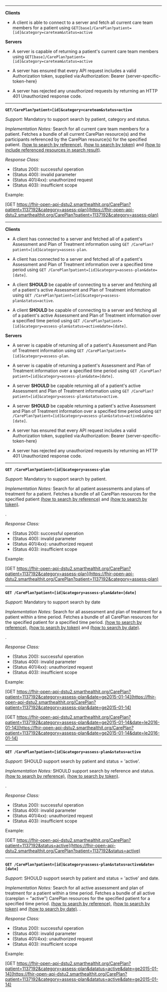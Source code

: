 

-------------------------

**Clients**

-  A client is able to connect to a server and fetch all current care team members for a patient using `GET[base]/CarePlan?patient=[id]&category=careteam&status=active`

**Servers**

-  A server is capable of returning a patient's current care team members using `GET[base]/CarePlan?patient=[id]&category=careteam&status=active`


- A server has ensured that every API request includes a valid Authorization token, supplied via:Authorization: Bearer {server-specific-token-here}
- A server has rejected any unauthorized requests by returning an HTTP 401 Unauthorized response code.

-----------

**`GET/CarePlan?patient=[id]&category=careteam&status=active`**

*Support:* Mandatory to support search by patient, category and status.

*Implementation Notes:* Search for all current care team members for a patient. Fetches a bundle of all current CarePlan resource(s) and the participants referenced by the CarePlan resource(s) for the specified patient. [(how to search by reference)], [(how to search by token)] and [(how to include referenced resources in search result)](http://hl7.org/fhir/DSTU2/search.html#include).



*Response Class:*

-   (Status 200): successful operation
-   (Status 400): invalid parameter
-   (Status 401/4xx): unauthorized request
-   (Status 403): insufficient scope

Example:

[GET https://fhir-open-api-dstu2.smarthealthit.org/CarePlan?patient=1137192&category=assess-plan](https://fhir-open-api-dstu2.smarthealthit.org/CarePlan?patient=1137192&category=assess-plan)



  [(how to search by reference)]: http://hl7.org/fhir/DSTU2/search.html#reference
  [(how to search by token)]: http://hl7.org/fhir/DSTU2/search.html#token
  [Composite Search Parameters]: http://hl7.org/fhir/search.html#combining
  [(how to search by date)]: http://hl7.org/fhir/DSTU2/search.html#date





-------------------------

**Clients**

-   A client has connected to a server and fetched all of a patient's Assessment and Plan of Treatment information using `GET /CarePlan?patient=[id]&category=assess-plan`.
-   A client has connected to a server and fetched all of a patient's Assessment and Plan of Treatment information over a specified time period using `GET /CarePlan?patient=[id]&category=assess-plan&date=[date]`.


- A client **SHOULD** be capable of connecting to a server and fetching all of a patient's active Assessment and Plan of Treatment information using `GET /CarePlan?patient=[id]&category=assess-plan&status=active`.
- A client **SHOULD** be capable of connecting to a server and fetching all of a patient's active Assessment and Plan of Treatment information over a specified time period using `GET /CarePlan?patient=[id]&category=assess-plan&status=active&date=[date]`.

**Servers**

-  A server is capable of returning all of a patient's Assessment and Plan of Treatment information using `GET /CarePlan?patient=[id]&category=assess-plan`.
- A server is capable of returning a patient's Assessment and Plan of Treatment information over a specified time period using `GET /CarePlan?patient=[id]&category=assess-plan&date=[date]`.


- A server **SHOULD** be capable returning all of a patient's active Assessment and Plan of Treatment information using `GET /CarePlan?patient=[id]&category=assess-plan&status=active`.
- A server **SHOULD** be capable returning a patient's active Assessment and Plan of Treatment information over a specified time period using `GET /CarePlan?patient=[id]&category=assess-plan&status=active&date=[date]`.


- A server has ensured that every API request includes a valid Authorization token, supplied via:Authorization: Bearer {server-specific-token-here}
- A server has rejected any unauthorized requests by returning an HTTP 401 Unauthorized response code.

-----------

**`GET /CarePlan?patient=[id]&category=assess-plan`**

*Support:* Mandatory to support search by patient.

*Implementation Notes:* Search for all patient assessments and plans of treatment for a patient. Fetches a bundle of all CarePlan resources for the specified patient [(how to search by reference)] and [(how to search by token)].

.

*Response Class:*

-   (Status 200): successful operation
-   (Status 400): invalid parameter
-   (Status 401/4xx): unauthorized request
-   (Status 403): insufficient scope

Example:

[GET https://fhir-open-api-dstu2.smarthealthit.org/CarePlan?patient=1137192&category=assess-plan](https://fhir-open-api-dstu2.smarthealthit.org/CarePlan?patient=1137192&category=assess-plan)

-----------

**`GET /CarePlan?patient=[id]&category=assess-plan&date=[date]`**

*Support:* Mandatory to support search by date

*Implementation Notes:* Search for all assessment and plan of treatment for a patient within a time period. Fetches a bundle of all CarePlan resources for the specified patient for a specified time period.  [(how to search by reference)], [(how to search by token)] and [(how to search by date)].

.

*Response Class:*

-   (Status 200): successful operation
-   (Status 400): invalid parameter
-   (Status 401/4xx): unauthorized request
-   (Status 403): insufficient scope

Example:

[GET https://fhir-open-api-dstu2.smarthealthit.org/CarePlan?patient=1137192&category=assess-plan&date=ge2015-01-14](https://fhir-open-api-dstu2.smarthealthit.org/CarePlan?patient=1137192&category=assess-plan&date=ge2015-01-14)

[GET https://fhir-open-api-dstu2.smarthealthit.org/CarePlan?patient=1137192&category=assess-plan&date=ge2015-01-14&date=le2016-01-14](https://fhir-open-api-dstu2.smarthealthit.org/CarePlan?patient=1137192&category=assess-plan&date=ge2015-01-14&date=le2016-01-14)

-----------

**`GET /CarePlan?patient=[id]&category=assess-plan&status=active`**

*Support:* SHOULD support search by patient and status = 'active'.

*Implementation Notes:* SHOULD support search by reference and status. [(how to search by reference)], [(how to search by token)].

.

*Response Class:*

-   (Status 200): successful operation
-   (Status 400): invalid parameter
-   (Status 401/4xx): unauthorized request
-   (Status 403): insufficient scope

Example:

[GET https://fhir-open-api-dstu2.smarthealthit.org/CarePlan?patient=1137192&status=active](https://fhir-open-api-dstu2.smarthealthit.org/CarePlan?patient=1137192&status=active)


-----------

**`GET /CarePlan?patient=[id]&category=assess-plan&status=active&date=[date]`**

*Support:* SHOULD support search by patient and status = 'active' and date.

*Implementation Notes:* Search for all active assessment and plan of treatment for a patient within a time period. Fetches a bundle of all active (careplan = "active") CarePlan resources for the specified patient for a specified time period.  [(how to search by reference)], [(how to search by token)] and [(how to search by date)].
.

*Response Class:*

-   (Status 200): successful operation
-   (Status 400): invalid parameter
-   (Status 401/4xx): unauthorized request
-   (Status 403): insufficient scope

Example:

[GET https://fhir-open-api-dstu2.smarthealthit.org/CarePlan?patient=1137192&category=assess-plan&datatus=active&date=ge2015-01-14](https://fhir-open-api-dstu2.smarthealthit.org/CarePlan?patient=1137192&category=assess-plan&datatus=active&date=ge2015-01-14)




  [(how to search by reference)]: http://hl7.org/fhir/DSTU2/search.html#reference
  [`https://fhir-open-api-dstu2.smarthealthit.org/AllergyIntolerance?patient=1137192`]: https://fhir-open-api-dstu2.smarthealthit.org/AllergyIntolerance?patient=1137192
  [(how to search by token)]: http://hl7.org/fhir/DSTU2/search.html#token
  [Composite Search Parameters]: http://hl7.org/fhir/search.html#combining
  [`https://fhir-open-api-dstu2.smarthealthit.org/AllergyIntolerance?patient=1137192&status=active,unconfirmed,confirmed`]: https://fhir-open-api-dstu2.smarthealthit.org/AllergyIntolerance?patient=1137192&status=active,unconfirmed,confirmed
   [(how to search by date)]: http://hl7.org/fhir/DSTU2/search.html#date
